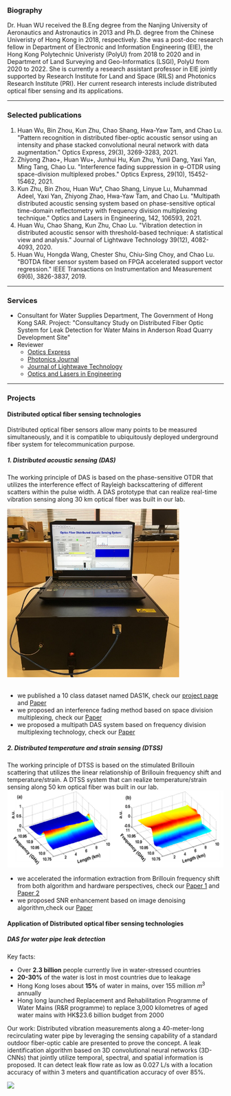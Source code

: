### Biography
Dr. Huan WU received the B.Eng degree from the Nanjing University of Aeronautics and Astronautics in 2013 and Ph.D. degree from the Chinese Univeristy of Hong Kong in 2018, respectively. She was a post-doc research fellow in Department of Electronic and Information Engineering (EIE), the Hong Kong Polytechnic Univeristy (PolyU) from 2018 to 2020 and in Department of Land Surveying and Geo-Informatics (LSGI), PolyU from 2020 to 2022. She is currently a research assistant professor in EIE jointly supported by Research Institute for Land and Space (RILS) and Photonics Research Institute (PRI). Her current research interests include distributed optical fiber sensing and its applications. 

---

### Selected publications
1.	Huan Wu, Bin Zhou, Kun Zhu, Chao Shang, Hwa-Yaw Tam, and Chao Lu. "Pattern recognition in distributed fiber-optic acoustic sensor using an intensity and phase stacked convolutional neural network with data augmentation." Optics Express, 29(3), 3269-3283, 2021.
2.	Zhiyong Zhao+, Huan Wu+, Junhui Hu, Kun Zhu, Yunli Dang, Yaxi Yan, Ming Tang, Chao Lu. "Interference fading suppression in φ-OTDR using space-division multiplexed probes." Optics Express, 29(10), 15452-15462, 2021.
3.	Kun Zhu, Bin Zhou, Huan Wu*, Chao Shang, Linyue Lu, Muhammad Adeel, Yaxi Yan, Zhiyong Zhao, Hwa-Yaw Tam, and Chao Lu. "Multipath distributed acoustic sensing system based on phase-sensitive optical time-domain reflectometry with frequency division multiplexing technique." Optics and Lasers in Engineering, 142, 106593, 2021.
4.	Huan Wu, Chao Shang, Kun Zhu, Chao Lu. "Vibration detection in distributed acoustic sensor with threshold-based technique: A statistical view and analysis." Journal of Lightwave Technology 39(12), 4082-4093, 2020.
5.	Huan Wu, Hongda Wang, Chester Shu, Chiu-Sing Choy, and Chao Lu. "BOTDA fiber sensor system based on FPGA accelerated support vector regression." IEEE Transactions on Instrumentation and Measurement 69(6), 3826-3837, 2019.

---
### Services
- Consultant for Water Supplies Department, The Government of Hong Kong SAR. Project: "Consultancy Study on Distributed Fiber Optic System for Leak Detection for Water Mains in Anderson Road Quarry Development Site" 
- Reviewer
    - [Optics Express](https://opg.optica.org/oe/home.cfm)
    - [Photonics Journal](https://www.photonicssociety.org/publications/photonics-journal)
    - [Journal of Lightwave Technology](https://ieeexplore.ieee.org/xpl/RecentIssue.jsp?punumber=50)
    - [Optics and Lasers in Engineering](https://www.sciencedirect.com/journal/optics-and-lasers-in-engineering)


---

### Projects
#### Distributed optical fiber sensing technologies
Distributed optical fiber sensors allow many points to be measured simultaneously, and it is compatible to ubiquitously deployed underground fiber system for telecommunication purpose.
##### 1. Distributed acoustic sensing (DAS)
The working principle of DAS is based on the phase-sensitive OTDR that utilizes the interference effect of Rayleigh backscattering of different scatters within the pulse width. A DAS prototype that can realize real-time vibration sensing along 30 km optical fiber was built in our lab.

<img src="images/prototype.jpg" width="400"/>
<br><br>

- we published a 10 class dataset named DAS1K, check our [project page](https://github.com/Haley122/Distributed-Acoustic-Sensor-DAS1K-Pattern-Recognition) and <a href="https://haley122.github.io/pdf/das_pdf1.pdf" target="_blank">Paper</a>
- we proposed an interference fading method based on space division multiplexing, check our <a href="https://haley122.github.io/pdf/das_pdf2.pdf" target="_blank">Paper</a>
- we proposed a multipath DAS system based on frequency division multiplexing technology, check our <a href="https://haley122.github.io/pdf/das_pdf3.pdf" target="_blank">Paper</a>

##### 2. Distributed temperature and strain sensing (DTSS)
The working principle of DTSS is based on the stimulated Brillouin scattering that utilizes the linear relationship of Brillouin frequency shift and temperature/strain. A DTSS system that can realize temperature/strain sensing along 50 km optical fiber was built in our lab.
<img src="images/BOTDA2.png" width="700"/> 

- we accelerated the information extraction from Brillouin frequency shift from both algorithm and hardware perspectives, check our <a href="https://haley122.github.io/pdf/dtss_pdf1.pdf" target="_blank">Paper 1</a> and <a href="https://haley122.github.io/pdf/dtss_pdf2.pdf" target="_blank">Paper 2</a>
- we proposed SNR enhancement based on image denoising algorithm,check our <a href="https://haley122.github.io/pdf/dtss_pdf3.pdf" target="_blank">Paper</a>


  
#### Application of Distributed optical fiber sensing technologies
##### DAS for water pipe leak detection
Key facts: 
- Over **2.3 billion** people currently live in water-stressed countries
- **20-30%** of the water is lost in most countries due to leakage
- Hong Kong loses about **15%** of water in mains, over 155 million 𝑚<sup>3</sup> annually
- Hong long launched Replacement and Rehabilitation Programme of Water Mains (R&R programme) to replace 3,000 kilometres of aged water mains with HK$23.6 billion budget from 2000

Our work: Distributed vibration measurements along a 40-meter-long recirculating water pipe by leveraging the sensing capability of a standard outdoor fiber-optic cable are presented to prove the concept. A leak identification algorithm based on 3D convolutional neural networks (3D-CNNs) that jointly utilize temporal, spectral, and spatial information is proposed. It can detect leak flow rate as low as 0.027 L/s with a location accuracy of within 3 meters and quantification accuracy of over 85%.

<img src="images/water_pipe.png" width="700"/>

